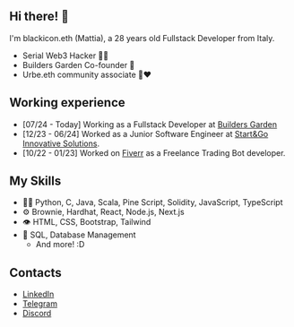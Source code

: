 ## Hi there! 👋
I'm blackicon.eth (Mattia), a 28 years old Fullstack Developer from Italy.
- Serial Web3 Hacker 🧑‍💻
- Builders Garden Co-founder 🌳
- Urbe.eth community associate 🐺❤️

## Working experience
- [07/24 - Today] Working as a Fullstack Developer at [Builders Garden](https://builders.garden/)
- [12/23 - 06/24] Worked as a Junior Software Engineer at [Start&Go Innovative Solutions](https://www.startegois.com/en).
- [10/22 - 01/23] Worked on [Fiverr](https://it.fiverr.com/algorithm_matt) as a Freelance Trading Bot developer.


## My Skills
- 👨‍💻 Python, C, Java, Scala, Pine Script, Solidity, JavaScript, TypeScript
- ⚙️ Brownie, Hardhat, React, Node.js, Next.js
- 👁️ HTML, CSS, Bootstrap, Tailwind
- 💽 SQL, Database Management
  + And more! :D

## Contacts
- [LinkedIn](https://www.linkedin.com/in/mattia-verdecchi-75b785204/)
- [Telegram](https://t.me/blackicon_eth)
- [Discord](https://www.discordapp.com/users/305057307602059273)
